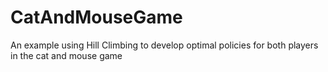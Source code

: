 # CatAndMouseGame
An example using Hill Climbing to develop optimal policies for both players in the cat and mouse game
